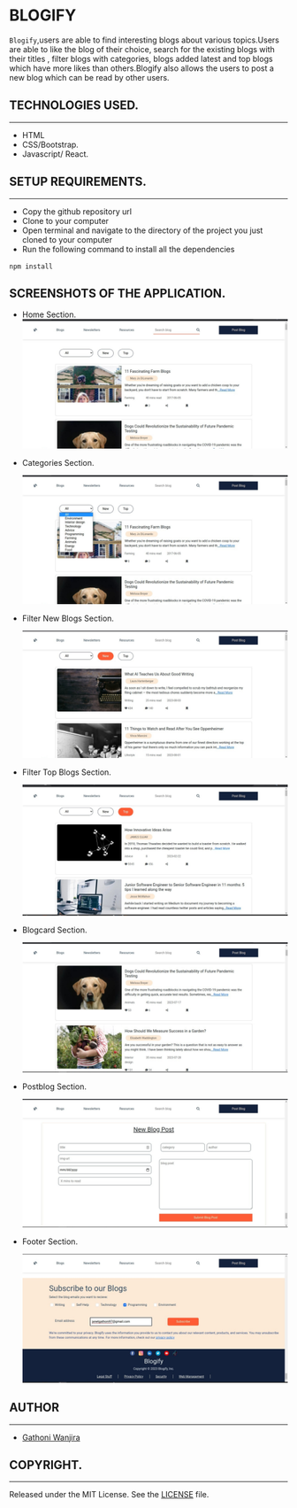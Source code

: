 # BLOGIFY 


`Blogify`,users are able to find interesting blogs about various topics.Users are able to like the blog of their choice, search for the existing blogs with their titles , filter blogs with categories, blogs added latest and top blogs which have more likes than others.Blogify also allows the users to post a new blog which can be read by other users.


## TECHNOLOGIES USED.  
---
- HTML
- CSS/Bootstrap.
- Javascript/ React.


## SETUP REQUIREMENTS.  
 ---
- Copy the github repository url
- Clone to your computer
- Open terminal and navigate to the directory of the project you just cloned to your computer
- Run the following command to install all the dependencies
 ```
npm install
```



## SCREENSHOTS OF THE APPLICATION.

- Home Section.
  <img src="./images/Home.jpeg" alt="Home screenshot" />

- Categories Section. 
  
  <img src="./images/Categories.jpeg" alt="Categories screenshot" />

- Filter New Blogs Section. 
  
  <img src="./images/Newest.jpeg" alt="New Blogs" />

- Filter Top Blogs Section. 
  
  <img src="./images/Toppest.jpeg" alt="Top Blogs" />

- Blogcard Section. 
  
  <img src="./images/Blogcard.jpeg" alt="Blog cards screenshot" /> 

- Postblog Section. 
  
  <img src="./images/Postblog.jpeg" alt="Blog cards screenshot" /> 

- Footer Section. 
  
  <img src="./images/Footer.jpeg" alt="Footer screenshot" />


## AUTHOR  
---

- [Gathoni Wanjira](https://github.com/Gathoni-Wanjira)

## COPYRIGHT.  
--- 

Released under the MIT License. See the [LICENSE](https://github.com/Gathoni-Wanjira/Blogify) file.

